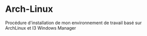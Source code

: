# Arch-Linux
Procédure d'installation de mon environnement de travail basé sur ArchLinux et I3 Windows Manager
